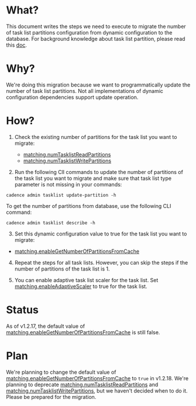 # What?

This document writes the steps we need to execute to migrate the number of task list partitions configuration from dynamic configuration to the database. For background knowledge about task list partition, please read this [doc](../scalable_tasklist.md).

# Why?

We're doing this migration because we want to programmatically update the number of task list partitions. Not all implementations of dynamic configuration dependencies support update operation.

# How?
1. Check the existing number of partitions for the task list you want to migrate:
   - [matching.numTasklistReadPartitions](https://github.com/cadence-workflow/cadence/blob/v1.2.13/common/dynamicconfig/constants.go#L3350)
   - [matching.numTasklistWritePartitions](https://github.com/cadence-workflow/cadence/blob/v1.2.13/common/dynamicconfig/constants.go#L3344)

2. Run the following ClI commands to update the number of partitions of the task list you want to migrate and make sure that task list type parameter is not missing in your commands:
```
cadence admin tasklist update-partition -h
```
To get the number of partitions from database, use the following CLI command:
```
cadence admin tasklist describe -h
```
3. Set this dynamic configuration value to true for the task list you want to migrate:
  - [matching.enableGetNumberOfPartitionsFromCache](https://github.com/cadence-workflow/cadence/blob/v1.2.15-prerelease02/common/dynamicconfig/constants.go#L4008)

4. Repeat the steps for all task lists. However, you can skip the steps if the number of partitions of the task list is 1.

5. You can enable adaptive task list scaler for the task list. Set [matching.enableAdaptiveScaler](https://github.com/cadence-workflow/cadence/blob/v1.2.17/common/dynamicconfig/constants.go#L4012) to true for the task list.

# Status
As of v1.2.17, the default value of [matching.enableGetNumberOfPartitionsFromCache](https://github.com/cadence-workflow/cadence/blob/v1.2.17/common/dynamicconfig/constants.go#L4004) is still false.

# Plan
We're planning to change the default value of [matching.enableGetNumberOfPartitionsFromCache](https://github.com/cadence-workflow/cadence/blob/v1.2.17/common/dynamicconfig/constants.go#L4004) to `true` in v1.2.18.
We're planning to deprecate [matching.numTasklistReadPartitions](https://github.com/cadence-workflow/cadence/blob/v1.2.13/common/dynamicconfig/constants.go#L3350) and [matching.numTasklistWritePartitions](https://github.com/cadence-workflow/cadence/blob/v1.2.13/common/dynamicconfig/constants.go#L3344), but we haven't decided when to do it. Please be prepared for the migration.
